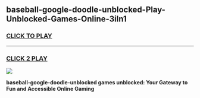 
## baseball-google-doodle-unblocked-Play-Unblocked-Games-Online-3iln1
<h3>
<a href="https://premium76.site?title=baseball-google-doodle-unblocked&ref=25A">CLICK TO PLAY</a></h3>
<hr>

<h3>
<a href="https://premium76.site?title=baseball-google-doodle-unblocked&ref=25A">CLICK 2 PLAY</a>
  
</h3>

<a href="https://premium76.site?title=baseball-google-doodle-unblocked&ref=25A"><img src="https://clearcache.store/games.png"></a>


**baseball-google-doodle-unblocked games unblocked: Your Gateway to Fun and Accessible Online Gaming**

